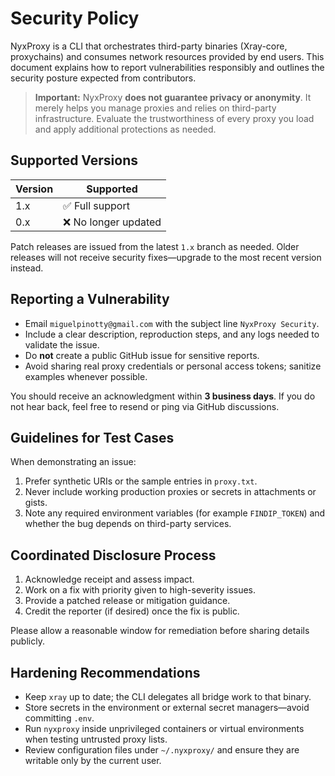# Security Policy

NyxProxy is a CLI that orchestrates third-party binaries (Xray-core, proxychains) and consumes
network resources provided by end users. This document explains how to report vulnerabilities
responsibly and outlines the security posture expected from contributors.

> **Important:** NyxProxy **does not guarantee privacy or anonymity**. It merely helps you manage
> proxies and relies on third-party infrastructure. Evaluate the trustworthiness of every proxy
> you load and apply additional protections as needed.

## Supported Versions

| Version | Supported             |
|---------|-----------------------|
| 1.x     | ✅ Full support       |
| 0.x     | ❌ No longer updated  |

Patch releases are issued from the latest `1.x` branch as needed. Older releases will not receive
security fixes—upgrade to the most recent version instead.

## Reporting a Vulnerability

- Email `miguelpinotty@gmail.com` with the subject line `NyxProxy Security`.
- Include a clear description, reproduction steps, and any logs needed to validate the issue.
- Do **not** create a public GitHub issue for sensitive reports.
- Avoid sharing real proxy credentials or personal access tokens; sanitize examples whenever
  possible.

You should receive an acknowledgment within **3 business days**. If you do not hear back, feel free
to resend or ping via GitHub discussions.

## Guidelines for Test Cases

When demonstrating an issue:

1. Prefer synthetic URIs or the sample entries in `proxy.txt`.
2. Never include working production proxies or secrets in attachments or gists.
3. Note any required environment variables (for example `FINDIP_TOKEN`) and whether the bug depends
   on third-party services.

## Coordinated Disclosure Process

1. Acknowledge receipt and assess impact.
2. Work on a fix with priority given to high-severity issues.
3. Provide a patched release or mitigation guidance.
4. Credit the reporter (if desired) once the fix is public.

Please allow a reasonable window for remediation before sharing details publicly.

## Hardening Recommendations

- Keep `xray` up to date; the CLI delegates all bridge work to that binary.
- Store secrets in the environment or external secret managers—avoid committing `.env`.
- Run `nyxproxy` inside unprivileged containers or virtual environments when testing untrusted
  proxy lists.
- Review configuration files under `~/.nyxproxy/` and ensure they are writable only by the current
  user.
